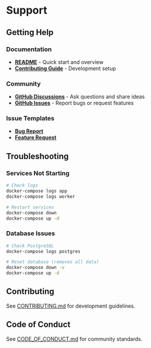 # Support

## Getting Help

### Documentation

- **[README](README.md)** - Quick start and overview
- **[Contributing Guide](CONTRIBUTING.md)** - Development setup

### Community

- **[GitHub Discussions](https://github.com/supercheck-io/supercheck/discussions)** - Ask questions and share ideas
- **[GitHub Issues](https://github.com/supercheck-io/supercheck/issues)** - Report bugs or request features

### Issue Templates

- **[Bug Report](https://github.com/supercheck-io/supercheck/issues/new?assignees=&labels=bug&template=bug_report.md)**
- **[Feature Request](https://github.com/supercheck-io/supercheck/issues/new?assignees=&labels=enhancement&template=feature_request.md)**

## Troubleshooting

### Services Not Starting

```bash
# Check logs
docker-compose logs app
docker-compose logs worker

# Restart services
docker-compose down
docker-compose up -d
```

### Database Issues

```bash
# Check PostgreSQL
docker-compose logs postgres

# Reset database (removes all data)
docker-compose down -v
docker-compose up -d
```

## Contributing

See [CONTRIBUTING.md](CONTRIBUTING.md) for development guidelines.

## Code of Conduct

See [CODE_OF_CONDUCT.md](CODE_OF_CONDUCT.md) for community standards.
